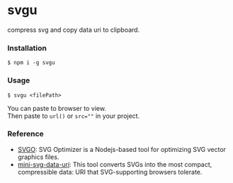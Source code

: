 # svgu

compress svg and copy data uri to clipboard.

### Installation

```console
$ npm i -g svgu
```

### Usage

```console
$ svgu <filePath>
```

You can paste to browser to view.  
Then paste to `url()` or `src=""` in your project.

### Reference

- [SVGO](https://github.com/svg/svgo/): SVG Optimizer is a Nodejs-based tool for optimizing SVG vector graphics files.
- [mini-svg-data-uri](https://github.com/tigt/mini-svg-data-uri): This tool converts SVGs into the most compact, compressible data: URI that SVG-supporting browsers tolerate.
